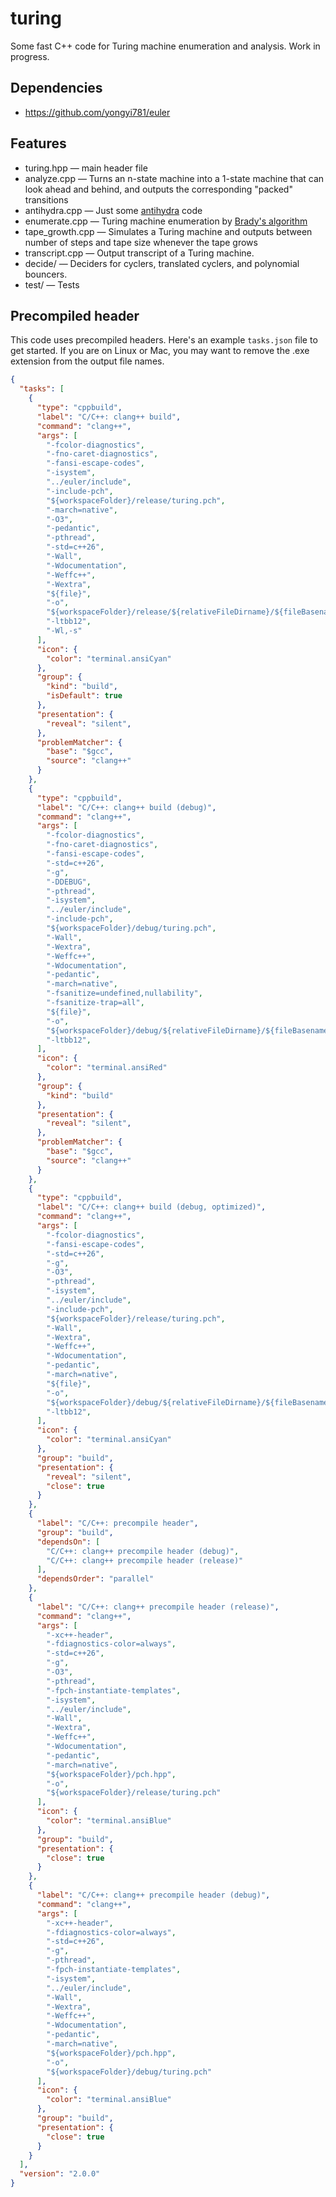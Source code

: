 # turing
Some fast C++ code for Turing machine enumeration and analysis. Work in progress.

## Dependencies
* https://github.com/yongyi781/euler

## Features
* turing.hpp &mdash; main header file
* analyze.cpp &mdash; Turns an n-state machine into a 1-state machine that can look ahead and behind, and outputs the corresponding "packed" transitions
* antihydra.cpp &mdash; Just some [antihydra](https://wiki.bbchallenge.org/wiki/Antihydra) code
* enumerate.cpp &mdash; Turing machine enumeration by [Brady's algorithm](https://nickdrozd.github.io/2022/01/14/bradys-algorithm.html)
* tape_growth.cpp &mdash; Simulates a Turing machine and outputs between number of steps and tape size whenever the tape grows
* transcript.cpp &mdash; Output transcript of a Turing machine.
* decide/ &mdash; Deciders for cyclers, translated cyclers, and polynomial bouncers.
* test/ &mdash; Tests

## Precompiled header
This code uses precompiled headers. Here's an example `tasks.json` file to get started. If you are on Linux or Mac, you may want to remove the .exe extension from the output file names.
```json
{
  "tasks": [
    {
      "type": "cppbuild",
      "label": "C/C++: clang++ build",
      "command": "clang++",
      "args": [
        "-fcolor-diagnostics",
        "-fno-caret-diagnostics",
        "-fansi-escape-codes",
        "-isystem",
        "../euler/include",
        "-include-pch",
        "${workspaceFolder}/release/turing.pch",
        "-march=native",
        "-O3",
        "-pedantic",
        "-pthread",
        "-std=c++26",
        "-Wall",
        "-Wdocumentation",
        "-Weffc++",
        "-Wextra",
        "${file}",
        "-o",
        "${workspaceFolder}/release/${relativeFileDirname}/${fileBasenameNoExtension}.exe",
        "-ltbb12",
        "-Wl,-s"
      ],
      "icon": {
        "color": "terminal.ansiCyan"
      },
      "group": {
        "kind": "build",
        "isDefault": true
      },
      "presentation": {
        "reveal": "silent",
      },
      "problemMatcher": {
        "base": "$gcc",
        "source": "clang++"
      }
    },
    {
      "type": "cppbuild",
      "label": "C/C++: clang++ build (debug)",
      "command": "clang++",
      "args": [
        "-fcolor-diagnostics",
        "-fno-caret-diagnostics",
        "-fansi-escape-codes",
        "-std=c++26",
        "-g",
        "-DDEBUG",
        "-pthread",
        "-isystem",
        "../euler/include",
        "-include-pch",
        "${workspaceFolder}/debug/turing.pch",
        "-Wall",
        "-Wextra",
        "-Weffc++",
        "-Wdocumentation",
        "-pedantic",
        "-march=native",
        "-fsanitize=undefined,nullability",
        "-fsanitize-trap=all",
        "${file}",
        "-o",
        "${workspaceFolder}/debug/${relativeFileDirname}/${fileBasenameNoExtension}.exe",
        "-ltbb12",
      ],
      "icon": {
        "color": "terminal.ansiRed"
      },
      "group": {
        "kind": "build"
      },
      "presentation": {
        "reveal": "silent",
      },
      "problemMatcher": {
        "base": "$gcc",
        "source": "clang++"
      }
    },
    {
      "type": "cppbuild",
      "label": "C/C++: clang++ build (debug, optimized)",
      "command": "clang++",
      "args": [
        "-fcolor-diagnostics",
        "-fansi-escape-codes",
        "-std=c++26",
        "-g",
        "-O3",
        "-pthread",
        "-isystem",
        "../euler/include",
        "-include-pch",
        "${workspaceFolder}/release/turing.pch",
        "-Wall",
        "-Wextra",
        "-Weffc++",
        "-Wdocumentation",
        "-pedantic",
        "-march=native",
        "${file}",
        "-o",
        "${workspaceFolder}/debug/${relativeFileDirname}/${fileBasenameNoExtension}.exe",
        "-ltbb12",
      ],
      "icon": {
        "color": "terminal.ansiCyan"
      },
      "group": "build",
      "presentation": {
        "reveal": "silent",
        "close": true
      }
    },
    {
      "label": "C/C++: precompile header",
      "group": "build",
      "dependsOn": [
        "C/C++: clang++ precompile header (debug)",
        "C/C++: clang++ precompile header (release)"
      ],
      "dependsOrder": "parallel"
    },
    {
      "label": "C/C++: clang++ precompile header (release)",
      "command": "clang++",
      "args": [
        "-xc++-header",
        "-fdiagnostics-color=always",
        "-std=c++26",
        "-g",
        "-O3",
        "-pthread",
        "-fpch-instantiate-templates",
        "-isystem",
        "../euler/include",
        "-Wall",
        "-Wextra",
        "-Weffc++",
        "-Wdocumentation",
        "-pedantic",
        "-march=native",
        "${workspaceFolder}/pch.hpp",
        "-o",
        "${workspaceFolder}/release/turing.pch"
      ],
      "icon": {
        "color": "terminal.ansiBlue"
      },
      "group": "build",
      "presentation": {
        "close": true
      }
    },
    {
      "label": "C/C++: clang++ precompile header (debug)",
      "command": "clang++",
      "args": [
        "-xc++-header",
        "-fdiagnostics-color=always",
        "-std=c++26",
        "-g",
        "-pthread",
        "-fpch-instantiate-templates",
        "-isystem",
        "../euler/include",
        "-Wall",
        "-Wextra",
        "-Weffc++",
        "-Wdocumentation",
        "-pedantic",
        "-march=native",
        "${workspaceFolder}/pch.hpp",
        "-o",
        "${workspaceFolder}/debug/turing.pch"
      ],
      "icon": {
        "color": "terminal.ansiBlue"
      },
      "group": "build",
      "presentation": {
        "close": true
      }
    }
  ],
  "version": "2.0.0"
}
```
